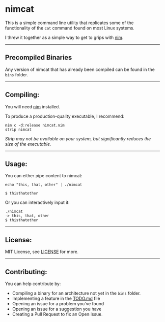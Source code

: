 # nimcat

This is a simple command line utility that replicates some of the functionality of the ```cat``` command found on most Linux systems.

I threw it together as a simple way to get to grips with [nim](http://nim-lang.org).

---

## Precompiled Binaries

Any version of nimcat that has already been compiled can be found in the ```bins``` folder.

---

## Compiling:

You will need [nim](http://nim-lang.org) installed.

To produce a production-quality executable, I recommend:

```
nim c -d:release nimcat.nim
strip nimcat
```

*Strip may not be available on your system, but significantly reduces the size of the executable.*

---

## Usage:

You can either pipe content to nimcat:

```
echo "this, that, other" | ./nimcat

$ thisthatother
```

Or you can interactively input it:

```
./nimcat
-> this, that, other
$ thisthatother
```
---

## License:

MIT License, see [LICENSE](LICENSE) for more.

---

## Contributing:

You can help contribute by:

* Compiling a binary for an architecture not yet in the ```bins``` folder.
* Implementing a feature in the [TODO.md](TODO.md) file
* Opening an issue for a problem you've found
* Opening an issue for a suggestion you have
* Creating a Pull Request to fix an Open Issue.
